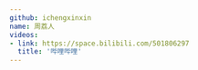 ```yaml
---
github: ichengxinxin
name: 周荔人
videos:
- link: https://space.bilibili.com/501806297
  title: '哔哩哔哩'
---
```

